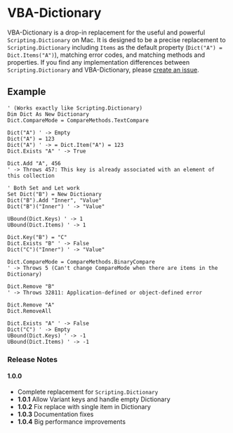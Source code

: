 # VBA-Dictionary

VBA-Dictionary is a drop-in replacement for the useful and powerful `Scripting.Dictionary` on Mac. It is designed to be a precise replacement to `Scripting.Dictionary` including `Items` as the default property (`Dict("A") = Dict.Items("A")`), matching error codes, and matching methods and properties. If you find any implementation differences between `Scripting.Dictionary` and VBA-Dictionary, please [create an issue](https://github.com/timhall/VBA-Dictionary/issues/new).

## Example

```VB
' (Works exactly like Scripting.Dictionary)
Dim Dict As New Dictionary
Dict.CompareMode = CompareMethods.TextCompare

Dict("A") ' -> Empty
Dict("A") = 123
Dict("A") ' -> = Dict.Item("A") = 123
Dict.Exists "A" ' -> True

Dict.Add "A", 456 
' -> Throws 457: This key is already associated with an element of this collection

' Both Set and Let work
Set Dict("B") = New Dictionary
Dict("B").Add "Inner", "Value"
Dict("B")("Inner") ' -> "Value"

UBound(Dict.Keys) ' -> 1
UBound(Dict.Items) ' -> 1

Dict.Key("B") = "C"
Dict.Exists "B" ' -> False
Dict("C")("Inner") ' -> "Value"

Dict.CompareMode = CompareMethods.BinaryCompare
' -> Throws 5 (Can't change CompareMode when there are items in the Dictionary)

Dict.Remove "B"
' -> Throws 32811: Application-defined or object-defined error

Dict.Remove "A"
Dict.RemoveAll

Dict.Exists "A" ' -> False
Dict("C") ' -> Empty
UBound(Dict.Keys) ' -> -1
UBound(Dict.Items) ' -> -1
```

### Release Notes

#### 1.0.0

- Complete replacement for `Scripting.Dictionary`
- __1.0.1__ Allow Variant keys and handle empty Dictionary
- __1.0.2__ Fix replace with single item in Dictionary
- __1.0.3__ Documentation fixes
- __1.0.4__ Big performance improvements
